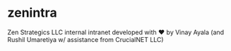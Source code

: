 # zenintra
Zen Strategics LLC internal intranet developed with :heart: by Vinay Ayala (and Rushil Umaretiya w/ assistance from CrucialNET LLC)